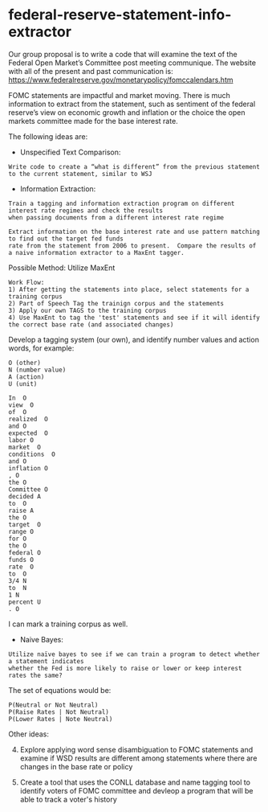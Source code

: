 # federal-reserve-statement-info-extractor

Our group proposal is to write a code that will examine the text of the Federal Open Market’s
Committee post meeting communique. The website with all of the present and past communication is:
https://www.federalreserve.gov/monetarypolicy/fomccalendars.htm

FOMC statements are impactful and market moving. There is much information to extract from the
statement, such as sentiment of the federal reserve’s view on economic growth and inflation or the
choice the open markets committee made for the base interest rate. 


The following ideas are:

- Unspecified Text Comparison: 
```
Write code to create a “what is different” from the previous statement to the current statement, similar to WSJ
```

- Information Extraction:

   
```
Train a tagging and information extraction program on different interest rate regimes and check the results 
when passing documents from a different interest rate regime 

```

```
Extract information on the base interest rate and use pattern matching to find out the target fed funds 
rate from the statement from 2006 to present.  Compare the results of a naive information extractor to a MaxEnt tagger.
```

Possible Method: Utilize MaxEnt

```
Work Flow:
1) After getting the statements into place, select statements for a training corpus
2) Part of Speech Tag the trainign corpus and the statements
3) Apply our own TAGS to the training corpus
4) Use MaxEnt to tag the 'test' statements and see if it will identify the correct base rate (and associated changes)
```

Develop a tagging system (our own), and identify number values and action words, for example:

    O (other)
    N (number value)
    A (action)
    U (unit)

    In  O
    view  O
    of  O
    realized  O
    and O
    expected  O
    labor O
    market  O
    conditions  O
    and O
    inflation O
    , O
    the O
    Committee O
    decided A
    to  O
    raise A
    the O
    target  O
    range O
    for O
    the O
    federal O
    funds O
    rate  O
    to  O
    3/4 N
    to  N
    1 N
    percent U
    . O

I can mark a training corpus as well. 


- Naive Bayes:
```
Utilize naïve bayes to see if we can train a program to detect whether a statement indicates
whether the Fed is more likely to raise or lower or keep interest rates the same?
```
The set of equations would be: 
```
P(Neutral or Not Neutral) 
P(Raise Rates | Not Neutral) 
P(Lower Rates | Note Neutral)
```

Other ideas:

4. Explore applying word sense disambiguation to FOMC statements and examine if WSD results are different among statements where there are changes in the base rate or policy

5. Create a tool that uses the CONLL database and name tagging tool to identify voters of FOMC committee and devleop a program that will be able to track a voter's history


